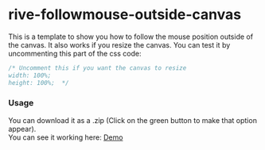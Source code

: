 # rive-followmouse-outside-canvas
This is a template to show you how to follow the mouse position outside of the canvas.
It also works if you resize the canvas. You can test it by uncommenting this part of the css code:

  ```css
  /* Uncomment this if you want the canvas to resize
  width: 100%;
  height: 100%;  */
```

### Usage
You can download it as a .zip (Click on the green button to make that option appear).  
You can see it working here: [Demo](https://pedroalpera.github.io/rive-followmouse-outside-canvas/)
